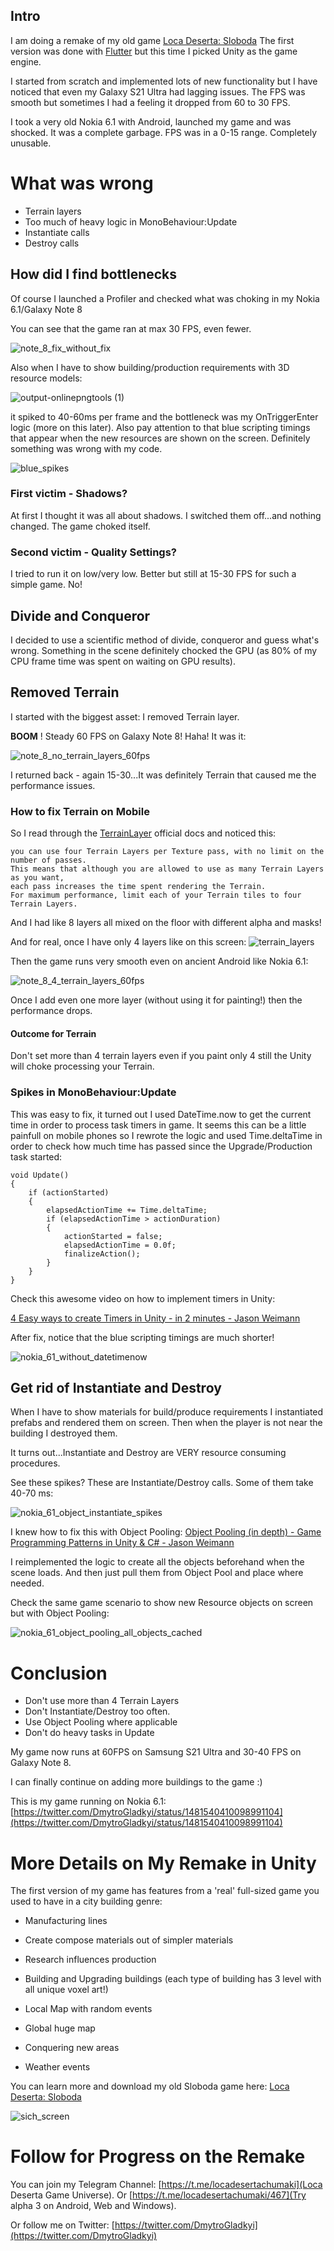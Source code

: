 ## Intro

I am doing a remake of my old game [Loca Deserta: Sloboda](https://locadeserta.com/citybuilding/index_en) The first version was done with [Flutter](https://flutter.dev) but this time I picked Unity as the game engine.

I started from scratch and implemented lots of new functionality but I have noticed that even my Galaxy S21 Ultra had lagging issues. The FPS was smooth but sometimes I had a feeling it dropped from 60 to 30 FPS.

I took a very old Nokia 6.1 with Android, launched my game and was shocked. It was a complete garbage. FPS was in a 0-15 range. Completely unusable.

# What was wrong

- Terrain layers
- Too much of heavy logic in MonoBehaviour:Update
- Instantiate calls
- Destroy calls

## How did I find bottlenecks

Of course I launched a Profiler and checked what was choking in my Nokia 6.1/Galaxy Note 8

You can see that the game ran at max 30 FPS, even fewer.

![note_8_fix_without_fix](note_8_fix_without_fix.png)

Also when I have to show building/production requirements with 3D resource models:

![output-onlinepngtools (1)](ingame.png)

it spiked to 40-60ms per frame and the bottleneck was my OnTriggerEnter logic (more on this later). Also pay attention to that blue scripting timings that appear when the new resources are shown on the screen. Definitely something was wrong with my code.

![blue_spikes](blue_spikes.jpg)

### First victim - Shadows?

At first I thought it was all about shadows. I switched them off...and nothing changed. The game choked itself.

### Second victim - Quality Settings?

I tried to run it on low/very low. Better but still at 15-30 FPS for such a simple game. No!

## Divide and Conqueror

I decided to use a scientific method of divide, conqueror and guess what's wrong. Something in the scene definitely chocked the GPU (as 80% of my CPU frame time was spent on waiting on GPU results).

## Removed Terrain

I started with the biggest asset: I removed Terrain layer.

**BOOM** ! Steady 60 FPS on Galaxy Note 8! Haha! It was it:

![note_8_no_terrain_layers_60fps](note_8_no_terrain_layers_60fps.png)

I returned back - again 15-30...It was definitely Terrain that caused me the performance issues.

### How to fix Terrain on Mobile

So I read through the [TerrainLayer](https://docs.unity3d.com/Manual/class-TerrainLayer.html) official docs and noticed this:

```
you can use four Terrain Layers per Texture pass, with no limit on the number of passes.
This means that although you are allowed to use as many Terrain Layers as you want,
each pass increases the time spent rendering the Terrain.
For maximum performance, limit each of your Terrain tiles to four Terrain Layers.
```

And I had like 8 layers all mixed on the floor with different alpha and masks!

And for real, once I have only 4 layers like on this screen: ![terrain_layers](terrain_layers.png)



Then the game runs very smooth even on ancient Android like Nokia 6.1:

![note_8_4_terrain_layers_60fps](note_8_4_terrain_layers_60fps.png)

Once I add even one more layer (without using it for painting!) then the performance drops.



#### Outcome for Terrain

Don't set more than 4 terrain layers even if you paint only 4 still the Unity will choke processing your Terrain.



### Spikes in MonoBehaviour:Update

This was easy to fix, it turned out I used DateTime.now to get the current time in order to process task timers in game. It seems this can be a little painfull on mobile phones so I rewrote the logic and used Time.deltaTime in order to check how much time has passed since the Upgrade/Production task started:



    void Update()
    {
        if (actionStarted)
        {
            elapsedActionTime += Time.deltaTime;
            if (elapsedActionTime > actionDuration)
            {
                actionStarted = false;
                elapsedActionTime = 0.0f;
                finalizeAction();
            }
        }
    }

Check this awesome video on how to implement timers in Unity:

[4 Easy ways to create Timers in Unity - in 2 minutes - Jason Weimann](https://www.youtube.com/watch?v=eeY24OyLGv0)

After fix, notice that the blue scripting timings are much shorter!

![nokia_61_without_datetimenow](nokia_61_without_datetimenow.png)



## Get rid of Instantiate and Destroy

When I have to show materials for build/produce requirements I instantiated prefabs and rendered them on screen. Then when the player is not near the building I destroyed them.

It turns out...Instantiate and Destroy are VERY resource consuming procedures.

See these spikes? These are Instantiate/Destroy calls. Some of them take 40-70 ms:

![nokia_61_object_instantiate_spikes](nokia_61_object_instantiate_spikes.png)



I knew how to fix this with Object Pooling: [Object Pooling (in depth) - Game Programming Patterns in Unity & C# - Jason Weimann](https://www.youtube.com/watch?v=uxm4a0QnQ9E)



I reimplemented the logic to create all the objects beforehand when the scene loads. And then just pull them from Object Pool and place where needed.

Check the same game scenario to show new Resource objects on screen but with Object Pooling:

![nokia_61_object_pooling_all_objects_cached](nokia_61_object_pooling_all_objects_cached.png)



# Conclusion

- Don't use more than 4 Terrain Layers
- Don't Instantiate/Destroy too often.
- Use Object Pooling where applicable
- Don't do heavy tasks in Update



My game now runs at 60FPS on Samsung S21 Ultra and 30-40 FPS on Galaxy Note 8.



I can finally continue on adding more buildings to the game :)



This is my game running on Nokia 6.1: [https://twitter.com/DmytroGladkyi/status/1481540410098991104](https://twitter.com/DmytroGladkyi/status/1481540410098991104)



# More Details on My Remake in Unity

The first version of my game has features from a 'real' full-sized game you used to have in a city building genre:

- Manufacturing lines

- Create compose materials out of simpler materials

- Research influences production

- Building and Upgrading buildings (each type of building has 3 level with all unique voxel art!)

- Local Map with random events

- Global huge map

- Conquering new areas

- Weather events

You can learn more and download my old Sloboda game here: [Loca Deserta: Sloboda](https://locadeserta.com/citybuilding/index_en)

![sich_screen](sich_screen.png)

# Follow for Progress on the Remake

You can join my Telegram Channel: [https://t.me/locadesertachumaki](Loca Deserta Game Universe). Or [https://t.me/locadesertachumaki/467](Try alpha 3 on Android, Web and Windows).

Or follow me on Twitter: [https://twitter.com/DmytroGladkyi](https://twitter.com/DmytroGladkyi)











